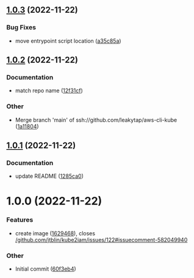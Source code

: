## [1.0.3](https://github.com/leakytap/aws-cli-kube/compare/v1.0.2...v1.0.3) (2022-11-22)

### Bug Fixes

- move entrypoint script location ([a35c85a](https://github.com/leakytap/aws-cli-kube/commit/a35c85a6b0280d5eef4c47ca0871c92df325218d))

## [1.0.2](https://github.com/leakytap/aws-cli-kube/compare/v1.0.1...v1.0.2) (2022-11-22)

### Documentation

- match repo name ([12f31cf](https://github.com/leakytap/aws-cli-kube/commit/12f31cfc01a9891f5f6d549fde2afdc99b76a63c))

### Other

- Merge branch 'main' of ssh://github.com/leakytap/aws-cli-kube ([1a11804](https://github.com/leakytap/aws-cli-kube/commit/1a11804b05fda8248f60dc6723e2d9bfa4ebd945))

## [1.0.1](https://github.com/leakytap/aws-cli-kube/compare/v1.0.0...v1.0.1) (2022-11-22)

### Documentation

- update README ([1285ca0](https://github.com/leakytap/aws-cli-kube/commit/1285ca0bf44fb9cbcc0d9fe5a2ad2f56f5aa18e7))

# 1.0.0 (2022-11-22)

### Features

- create image ([1629468](https://github.com/leakytap/aws-cli-kube/commit/16294689763ca6d4f3b4b94f4b5aca2bc11bd783)), closes [/github.com/jtblin/kube2iam/issues/122#issuecomment-582049940](https://github.com//github.com/jtblin/kube2iam/issues/122/issues/issuecomment-582049940)

### Other

- Initial commit ([60f3eb4](https://github.com/leakytap/aws-cli-kube/commit/60f3eb4a07585bc7ce035754ca7c48f423d792a1))
